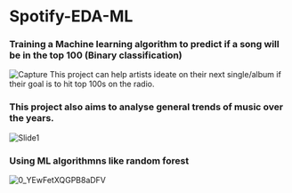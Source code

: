 # Spotify-EDA-ML
### Training a Machine learning algorithm to predict if a song will be in the top 100 (Binary classification)
![Capture](https://user-images.githubusercontent.com/78312050/123215877-88af4600-d4fb-11eb-8fa9-dd069477e05b.PNG)
This project can help artists ideate on their next single/album if their goal is to hit top 100s on the radio.

### This project also aims to analyse general trends of music over the years.
![Slide1](https://user-images.githubusercontent.com/78312050/123221190-438e1280-d501-11eb-85f3-d51706dcf5c8.jpg)

### Using ML algorithmns like random forest
![0_YEwFetXQGPB8aDFV](https://user-images.githubusercontent.com/78312050/123222602-ac29bf00-d502-11eb-9c2d-cff0a72aedfa.png)
